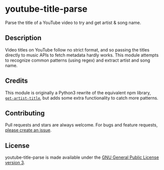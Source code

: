 # youtube-title-parse

Parse the title of a YouTube video to try and get artist & song name.

## Description

Video titles on YouTube follow no strict format, and so passing the titles directly to music APIs to fetch metadata hardly works. This module attempts to recognize common patterns (using regex) and extract artist and song name.

## Credits

This module is originally a Python3 rewrite of the equivalent npm library, [`get-artist-title`](https://www.npmjs.com/package/get-artist-title), but adds some extra functionality to catch more patterns.

## Contributing

Pull requests and stars are always welcome. For bugs and feature requests, [please create an issue](https://github.com/lttkgp/youtube-title-parse/issues/new).

## License

youtube-title-parse is made available under the [GNU General Public License version 3](https://opensource.org/licenses/GPL-3.0).
